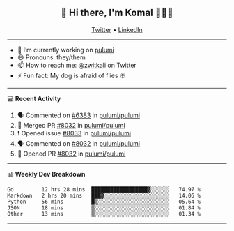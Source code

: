 <h2 align="center"> 👋 Hi there, I'm Komal 🧑🏾‍💻 </h2>
<p align="center">
    <a href="https://twitter.com/zwitkali">Twitter</a> •
    <a href="https://www.linkedin.com/in/komal-ali/">LinkedIn</a>
</p>

--------

- 🔭 I’m currently working on [pulumi](https://github.com/pulumi/pulumi)
- 😄 Pronouns: they/them
- 📫 How to reach me: [@zwitkali](https://twitter.com/zwitkali) on Twitter
- ⚡ Fun fact: My dog is afraid of flies 🪰

--------
💻 **Recent Activity**

<!--START_SECTION:activity-->
1. 🗣 Commented on [#6383](https://github.com/pulumi/pulumi/issues/6383) in [pulumi/pulumi](https://github.com/pulumi/pulumi)
2. 🎉 Merged PR [#8032](https://github.com/pulumi/pulumi/pull/8032) in [pulumi/pulumi](https://github.com/pulumi/pulumi)
3. ❗️ Opened issue [#8033](https://github.com/pulumi/pulumi/issues/8033) in [pulumi/pulumi](https://github.com/pulumi/pulumi)
4. 🗣 Commented on [#8032](https://github.com/pulumi/pulumi/issues/8032) in [pulumi/pulumi](https://github.com/pulumi/pulumi)
5. 💪 Opened PR [#8032](https://github.com/pulumi/pulumi/pull/8032) in [pulumi/pulumi](https://github.com/pulumi/pulumi)
<!--END_SECTION:activity-->

--------

📊 **Weekly Dev Breakdown**
<!--START_SECTION:waka-->
```text
Go         12 hrs 28 mins  ██████████████████▓░░░░░░   74.97 % 
Markdown   2 hrs 20 mins   ███▓░░░░░░░░░░░░░░░░░░░░░   14.06 % 
Python     56 mins         █▒░░░░░░░░░░░░░░░░░░░░░░░   05.64 % 
JSON       18 mins         ▒░░░░░░░░░░░░░░░░░░░░░░░░   01.84 % 
Other      13 mins         ▒░░░░░░░░░░░░░░░░░░░░░░░░   01.34 % 
```
<!--END_SECTION:waka-->

--------